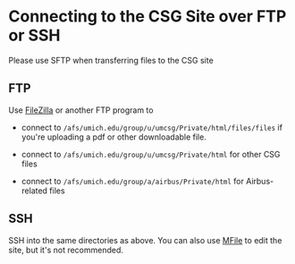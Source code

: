 # Connecting to the CSG Site over FTP or SSH

Please use SFTP when transferring files to the CSG site

## FTP

Use [FileZilla](https://filezilla-project.org/) or another FTP program to

- connect to `/afs/umich.edu/group/u/umcsg/Private/html/files/files` if you're uploading a pdf or other downloadable file.

- connect to `/afs/umich.edu/group/u/umcsg/Private/html` for other CSG files

- connect to `/afs/umich.edu/group/a/airbus/Private/html` for Airbus-related files

## SSH

SSH into the same directories as above. You can also use [MFile](mfile.umich.edu) to edit the site, but it's not recommended.
